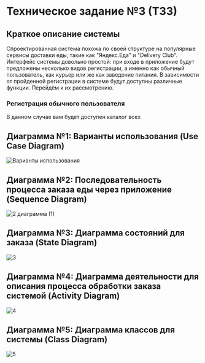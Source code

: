 # Техническое задание №3 (ТЗ3)

## Краткое описание системы

Спроектированная система похожа по своей структуре на популярные сервисы доставки еды, такие как "Яндекс.Еда" и "Delivery Club". Интерфейс системы довольно простой: при входе в приложение будут предложены несколько видов регистрации, а именно как обычный пользователь, как курьер или же как заведение питания. В зависимости от пройденной регистрации в системе будут доступны различные функции. Перейдём к их рассмотрению.

### Регистрация обычного пользователя

В данном случае вам будет доступен каталог всех 


## Диаграмма №1: Варианты использования (Use Case Diagram)

![Варианты использования ](https://github.com/fffninteen/TZ_3/assets/164251870/2497143f-11d8-4be2-8a7b-d4fe20402088)

## Диаграмма №2: Последовательность процесса заказа еды через приложение (Sequence Diagram)

![2 диаграмма (1)](https://github.com/fffninteen/TZ_3/assets/164251870/0f7a28d6-7b5a-4b38-96e1-a4621478a47c)

## Диаграмма №3: Диаграмма состояний для заказа (State Diagram)

![3](https://github.com/fffninteen/TZ_3/assets/164251870/92703d25-dcfc-4f30-8b77-3c429cc3e2d8)

## Диаграмма №4: Диаграмма деятельности для описания процесса обработки заказа системой (Activity Diagram)

![4](https://github.com/fffninteen/TZ_3/assets/164251870/47659806-ee5d-4e4f-831a-35c6760aad86)

## Диаграмма №5: Диаграмма классов для системы (Class Diagram)

![5](https://github.com/fffninteen/TZ_3/assets/164251870/66fe1ea5-826f-4ef2-a4f9-ac326e8e9d38)



